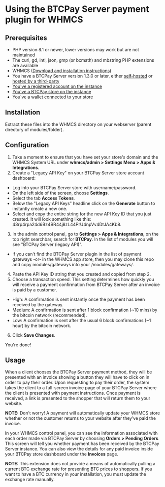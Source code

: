 # Using the BTCPay Server payment plugin for WHMCS

## Prerequisites

- PHP version 8.1 or newer, lower versions may work but are not maintained
- The curl, gd, intl, json, gmp (or bcmath) and mbstring PHP extensions are available
- WHMCS ([Download and installation instructions](https://download.whmcs.com/))
- You have a BTCPay Server version 1.3.0 or later, either [self-hosted](https://docs.btcpayserver.org/Deployment/) or [hosted by a third-party](https://docs.btcpayserver.org/Deployment/ThirdPartyHosting/)
- [You've a registered account on the instance](https://docs.btcpayserver.org/RegisterAccount/)
- [You've a BTCPay store on the instance](https://docs.btcpayserver.org/CreateStore/)
- [You've a wallet connected to your store](https://docs.btcpayserver.org/WalletSetup/)


## Installation

Extract these files into the WHMCS directory on your webserver (parent directory of
modules/folder).

## Configuration

1. Take a moment to ensure that you have set your store's domain and the WHMCS System URL under **whmcs/admin > Settings Menu > Apps & Integrations**.
2. Create a "Legacy API Key" on your BTCPay Server store account dashboard:
  * Log into your BTCPay Server store with username/password.
  * On the left side of the screen, choose **Settings**.
  * Select the tab **Access Tokens**.
  * Below the "Legacy API Keys" headline click on the  **Generate** button to instantly create a new one.
  * Select and copy the entire string for the new API Key ID that you just created. It will look something like this: 43rp4rpa24d6Bz4BR44j8zL44PrU4npVv4DtJA4Kb8.
3. In the admin control panel, go to **Settings > Apps & Integrations**, on the top right searchbar, search for **BTCPay**. In the list of modules you will see "BTCPay Server (legacy API)".
  * If you can't find the BTCPay Server plugin in the list of payment gateways -or- in the WHMCS app store, then you may clone this repo and copy modules/gateways into your <whmcs root>/modules/gateways/.
4. Paste the API Key ID string that you created and copied from step 2. 
5. Choose a transaction speed. This setting determines how quickly you will receive a payment confirmation from BTCPay Server after an invoice is paid by a customer.
  * High: A confirmation is sent instantly once the payment has been received by the gateway.
  * Medium: A confirmation is sent after 1 block confirmation (~10 mins) by the bitcoin network (recommended).
  * Low: A confirmation is sent after the usual 6 block confirmations (~1 hour) by the bitcoin network.
6. Click **Save Changes**.

You're done!

## Usage

When a client chooses the BTCPay Server payment method, they will be presented with an invoice showing a button they will have to click on in order to pay their order.  Upon requesting to pay their order, the system takes the client to a full-screen invoice page of your BTCPay Server where the client is presented with payment instructions.  Once payment is received, a link is presented to the shopper that will return them to your website.

**NOTE:** Don't worry!  A payment will automatically update your WHMCS store whether or not the customer returns to your website after they've paid the invoice.

In your WHMCS control panel, you can see the information associated with each order made via BTCPay Server by choosing **Orders > Pending Orders**.  This screen will tell you whether payment has been received by the BTCPay Server instance. You can also view the details for any paid invoice inside your BTCPay store dashboard under the **Invoices** page.

**NOTE:** This extension does not provide a means of automatically pulling a current BTC exchange rate for presenting BTC prices to shoppers.  If you want to have a BTC currency in your installation, you must update the exchange rate manually.
